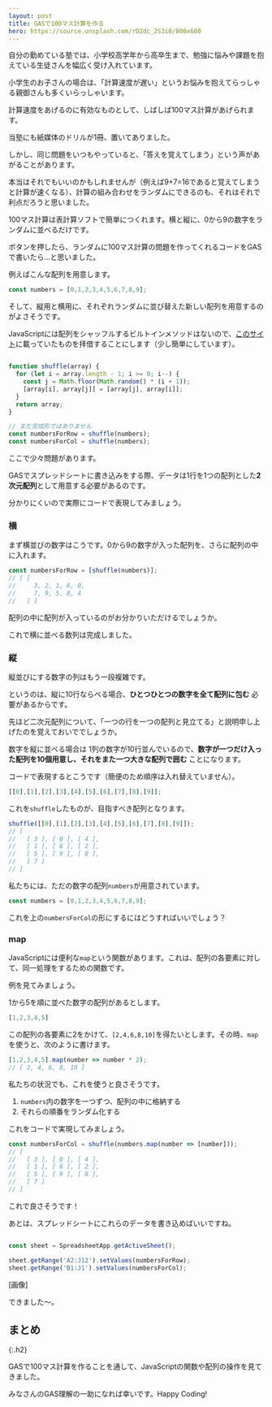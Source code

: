 ```yaml
---
layout: post
title: GASで100マス計算を作る
hero: https://source.unsplash.com/rD2dc_2S3i0/800x600
---
```


自分の勤めている塾では、小学校高学年から高卒生まで、勉強に悩みや課題を抱えている生徒さんを幅広く受け入れています。

小学生のお子さんの場合は、「計算速度が遅い」というお悩みを抱えてらっしゃる親御さんも多くいらっしゃいます。

計算速度をあげるのに有効なものとして、しばしば100マス計算があげられます。

当塾にも紙媒体のドリルが1冊、置いてありました。

しかし、同じ問題をいつもやっていると、「答えを覚えてしまう」という声があがることがあります。

本当はそれでもいいのかもしれませんが（例えば9+7=16であると覚えてしまうと計算が速くなる）、計算の組み合わせをランダムにできるのも、それはそれで利点だろうと思いました。

100マス計算は表計算ソフトで簡単につくれます。横と縦に、0から9の数字をランダムに並べるだけです。

ボタンを押したら、ランダムに100マス計算の問題を作ってくれるコードをGASで書いたら…と思いました。

例えばこんな配列を用意します。

```js
const numbers = [0,1,2,3,4,5,6,7,8,9];
```

そして、縦用と横用に、それぞれランダムに並び替えた新しい配列を用意するのがよさそうです。

JavaScriptには配列をシャッフルするビルトインメソッドはないので、[このサイト](https://www.nxworld.net/js-array-shuffle.html)に載っていたものを拝借することにします（少し簡単にしています）。


```js

function shuffle(array) {
  for (let i = array.length - 1; i >= 0; i--) {
    const j = Math.floor(Math.random() * (i + 1));
    [array[i], array[j]] = [array[j], array[i]];
  }
  return array;
}

// まだ完成形ではありません
const numbersForRow = shuffle(numbers);
const numbersForCol = shuffle(numbers);
```

ここで少々問題があります。

GASでスプレッドシートに書き込みをする際、データは1行を1つの配列とした**2次元配列**として用意する必要があるのです。

分かりにくいので実際にコードで表現してみましょう。

### 横

まず横並びの数字はこうです。0から9の数字が入った配列を、さらに配列の中に入れます。

```js
const numbersForRow = [shuffle(numbers)];
// [ [
//     3, 2, 1, 6, 0,
//     7, 9, 5, 8, 4
//   ] ]
```

<!-- {% include image.html url="/assets/images/numbers-for-row.40.36.png" description="numbers-for-row" class="large" %} -->

配列の中に配列が入っているのがお分かりいただけるでしょうか。

これで横に並べる数列は完成しました。

### 縦

縦並びにする数字の列はもう一段複雑です。

というのは、縦に10行ならべる場合、**ひとつひとつの数字を全て配列に包む** 必要があるからです。

先ほど二次元配列について、「一つの行を一つの配列と見立てる」と説明申し上げたのを覚えておいででしょうか。

数字を縦に並べる場合は 1列の数字が10行並んでいるので、**数字が一つだけ入った配列を10個用意し、それをまた一つ大きな配列で囲む** ことになります。

コードで表現するとこうです（簡便のため順序は入れ替えていません）。

```js
[[0],[1],[2],[3],[4],[5],[6],[7],[8],[9]];
```

これを`shuffle`したものが、目指すべき配列となります。

```js
shuffle([[0],[1],[2],[3],[4],[5],[6],[7],[8],[9]]);
// [
//   [ 3 ], [ 0 ], [ 4 ],
//   [ 1 ], [ 6 ], [ 2 ],
//   [ 5 ], [ 9 ], [ 8 ],
//   [ 7 ]
// ]
```

私たちには、ただの数字の配列`numbers`が用意されています。

```js
const numbers = [0,1,2,3,4,5,6,7,8,9];
```

これを上の`numbersForCol`の形にするにはどうすればいいでしょう？

### map

JavaScriptには便利な`map`という関数があります。これは、配列の各要素に対して、同一処理をするための関数です。

例を見てみましょう。

1から5を順に並べた数字の配列があるとします。

```js
[1,2,3,4,5]
```

この配列の各要素に2をかけて、`[2,4,6,8,10]`を得たいとします。その時、`map`を使うと、次のように書けます。

```js
[1,2,3,4,5].map(number => number * 2);
// [ 2, 4, 6, 8, 10 ]
```

私たちの状況でも、これを使うと良さそうです。

1. `numbers`内の数字を一つずつ、配列の中に格納する
2. それらの順番をランダム化する

これをコードで実現してみましょう。

```js
const numbersForCol = shuffle(numbers.map(number => [number]));
// [
//   [ 3 ], [ 0 ], [ 4 ],
//   [ 1 ], [ 6 ], [ 2 ],
//   [ 5 ], [ 9 ], [ 8 ],
//   [ 7 ]
// ]
```

これで良さそうです！

あとは、スプレッドシートにこれらのデータを書き込めばいいですね。

```js

const sheet = SpreadsheetApp.getActiveSheet();

sheet.getRange('A2:J12').setValues(numbersForRow);
sheet.getRange('B1:J1').setValues(numbersForCol);
```

[画像]


できました〜。

## まとめ
{:.h2}

GASで100マス計算を作ることを通して、JavaScriptの関数や配列の操作を見てきました。

みなさんのGAS理解の一助になれば幸いです。Happy Coding!
